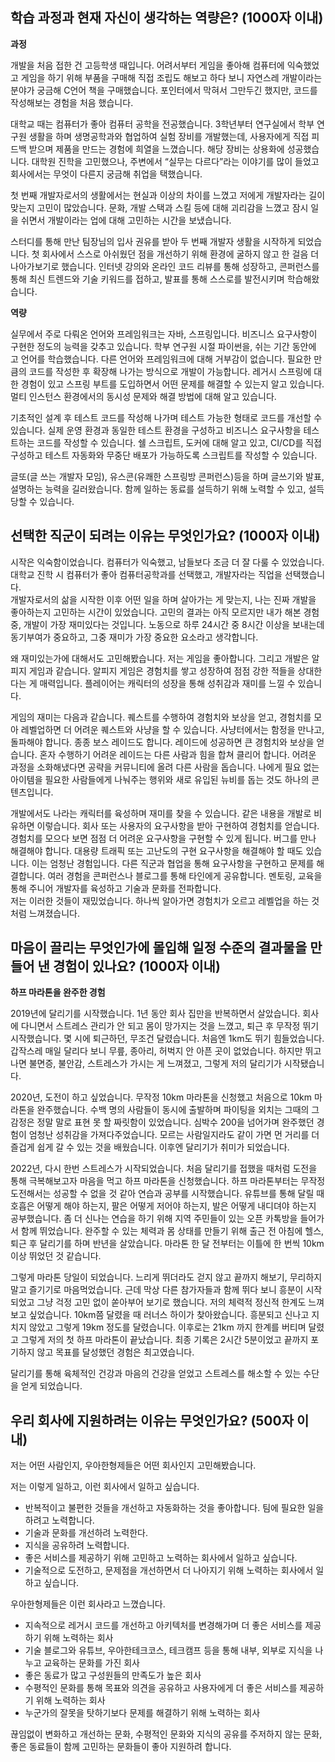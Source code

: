 ## 학습 과정과 현재 자신이 생각하는 역량은? (1000자 이내)

**과정**

개발을 처음 접한 건 고등학생 때입니다. 어려서부터 게임을 좋아해 컴퓨터에 익숙했었고 게임을 하기 위해 부품을 구매해 직접 조립도 해보고 하다 보니 자연스레 개발이라는 분야가 궁금해 C언어 책을
구매했습니다. 포인터에서 막혀서 그만두긴 했지만, 코드를 작성해보는 경험을 처음 했습니다.

대학교 때는 컴퓨터가 좋아 컴퓨터 공학을 전공했습니다. 3학년부터 연구실에서 학부 연구원 생활을 하며 생명공학과와 협업하여 실험 장비를 개발했는데, 사용자에게 직접 피드백 받으며 제품을 만드는 경험에
희열을 느꼈습니다. 해당 장비는 상용화에 성공했습니다. 대학원 진학을 고민했으나, 주변에서 “실무는 다르다”라는 이야기를 많이 들었고 회사에서는 무엇이 다른지 궁금해 취업을 택했습니다.

첫 번째 개발자로서의 생활에서는 현실과 이상의 차이를 느꼈고 저에게 개발자라는 길이 맞는지 고민이 많았습니다. 문화, 개발 스택과 스킬 등에 대해 괴리감을 느꼈고 잠시 일을 쉬면서 개발이라는 업에 대해
고민하는 시간을 보냈습니다.

스터디를 통해 만난 팀장님의 입사 권유를 받아 두 번째 개발자 생활을 시작하게 되었습니다. 첫 회사에서 스스로 아쉬웠던 점을 개선하기 위해 환경에 굴하지 않고 한
걸음 더 나아가보기로 했습니다. 인터넷 강의와 온라인 코드 리뷰를 통해 성장하고, 콘퍼런스를 통해 최신 트렌드와 기술 키워드를 접하고, 발표를 통해 스스로를 발전시키며 학습해왔습니다.

**역량**

실무에서 주로 다뤄온 언어와 프레임워크는 자바, 스프링입니다. 비즈니스 요구사항이 구현한 정도의 능력을 갖추고 있습니다. 학부 연구원 시절 파이썬을, 쉬는 기간 동안에 고 언어를 학습했습니다. 다른 언어와
프레임워크에 대해 거부감이 없습니다. 필요한 만큼의 코드를 작성한 후 확장해 나가는 방식으로 개발이 가능합니다. 레거시 스프링에 대한 경험이 있고 스프링 부트를 도입하면서 어떤 문제를 해결할 수 있는지
알고 있습니다. 멀티 인스턴스 환경에서의 동시성 문제와 해결 방법에 대해 알고 있습니다.

기초적인 설계 후 테스트 코드를 작성해 나가며 테스트 가능한 형태로 코드를 개선할 수 있습니다. 실제 운영 환경과 동일한 테스트 환경을 구성하고 비즈니스 요구사항을 테스트하는 코드를 작성할 수 있습니다.
쉘 스크립트, 도커에 대해 알고 있고, CI/CD를 직접 구성하고 테스트 자동화와 무중단 배포가 가능하도록 스크립트를 작성할 수 있습니다.

글또(글 쓰는 개발자 모임), 유스콘(유쾌한 스프링방 콘퍼런스)등을 하며 글쓰기와 발표, 설명하는 능력을 길러왔습니다. 함께 일하는 동료를 설득하기 위해 노력할 수 있고, 설득당할 수 있습니다.

## 선택한 직군이 되려는 이유는 무엇인가요? (1000자 이내)

시작은 익숙함이었습니다. 컴퓨터가 익숙했고, 남들보다 조금 더 잘 다룰 수 있었습니다. 대학교 진학 시 컴퓨터가 좋아 컴퓨터공학과를 선택했고, 개발자라는 직업을 선택했습니다.  
개발자로서의 삶을 시작한 이후 어떤 일을 하며 살아가는 게 맞는지, 나는 진짜 개발을 좋아하는지 고민하는 시간이 있었습니다. 고민의 결과는 아직 모르지만 내가 해본 경험 중, 개발이 가장 재미있다는 것입니다.
노동으로 하루 24시간 중 8시간 이상을 보내는데 동기부여가 중요하고, 그중 재미가 가장 중요한 요소라고 생각합니다.

왜 재미있는가에 대해서도 고민해봤습니다. 저는 게임을 좋아합니다. 그리고 개발은 알피지 게임과 같습니다. 알피지 게임은 경험치를 쌓고 성장하여 점점 강한 적들을 상대한다는 게 매력입니다. 플레이어는 캐릭터의 성장을
통해 성취감과 재미를 느낄 수 있습니다.

게임의 재미는 다음과 같습니다. 퀘스트를 수행하여 경험치와 보상을 얻고, 경험치를 모아 레벨업하면 더 어려운 퀘스트와 사냥을 할 수 있습니다. 사냥터에서는 함정을 만나고, 돌파해야 합니다. 종종 보스 레이드도
합니다. 레이드에 성공하면 큰 경험치와 보상을 얻습니다. 혼자 수행하기 어려운 레이드는 다른 사람과 힘을 합쳐 클리어 합니다. 어려운 과정을 소화해냈다면 공략을 커뮤니티에 올려 다른 사람을 돕습니다. 나에게 필요
없는 아이템을 필요한 사람들에게 나눠주는 행위와 새로 유입된 뉴비를 돕는 것도 하나의 콘텐츠입니다.

개발에서도 나라는 캐릭터를 육성하며 재미를 찾을 수 있습니다. 같은 내용을 개발로 비유하면 이렇습니다. 회사 또는 사용자의 요구사항을 받아 구현하여 경험치를 얻습니다. 경험치를 모으다 보면 점점 더 어려운 요구사항을
구현할 수 있게 됩니다. 버그를 만나 해결해야 합니다. 대용량 트래픽 또는 고난도의 구현 요구사항을 해결해야 할 때도 있습니다. 이는 엄청난 경험입니다. 다른 직군과 협업을 통해 요구사항을 구현하고 문제를
해결합니다. 여러 경험을 콘퍼런스나 블로그를 통해 타인에게 공유합니다. 멘토링, 교육을 통해 주니어 개발자를 육성하고 기술과 문화를 전파합니다.   
저는 이러한 것들이 재밌었습니다. 하나씩 알아가면 경험치가 오르고 레벨업을 하는 것처럼 느껴졌습니다.

## 마음이 끌리는 무엇인가에 몰입해 일정 수준의 결과물을 만들어 낸 경험이 있나요? (1000자 이내)

**하프 마라톤을 완주한 경험**

2019년에 달리기를 시작했습니다. 1년 동안 회사 집만을 반복하면서 살았습니다. 회사에 다니면서 스트레스 관리가 안 되고 몸이 망가지는 것을 느꼈고, 퇴근 후 무작정 뛰기 시작했습니다. 몇 시에 퇴근하던, 무조건
달렸습니다. 처음엔 1km도 뛰기 힘들었습니다. 갑작스레 매일 달리다 보니 무릎, 종아리, 허벅지 안 아픈 곳이 없었습니다. 하지만 뛰고 나면 불면증, 불안감, 스트레스가 가시는 게 느껴졌고, 그렇게 저의 달리기가
시작됐습니다.

2020년, 도전이 하고 싶었습니다. 무작정 10km 마라톤을 신청했고 처음으로 10km 마라톤을 완주했습니다. 수백 명의 사람들이 동시에 출발하며 파이팅을 외치는 그때의 그 감정은 정말 말로 표현 못 할 짜릿함이
있었습니다. 심박수 200을 넘어가며 완주했던 경험이 엄청난 성취감을 가져다주었습니다. 모르는 사람일지라도 같이 가면 먼 거리를 더 즐겁게 쉽게 갈 수 있는 것을 배웠습니다. 이후엔 달리기가 취미가 되었습니다.

2022년, 다시 한번 스트레스가 시작되었습니다. 처음 달리기를 접했을 때처럼 도전을 통해 극복해보고자 마음을 먹고 하프 마라톤을 신청했습니다. 하프 마라톤부터는 무작정 도전해서는 성공할 수 없을 것 같아 연습과
공부를 시작했습니다. 유튜브를 통해 달릴 때 호흡은 어떻게 해야 하는지, 팔은 어떻게 저어야 하는지, 발은 어떻게 내디뎌야 하는지 공부했습니다. 좀 더 신나는 연습을 하기 위해 지역 주민들이 있는 오픈 카톡방을
들어가서 함께 뛰었습니다. 완주할 수 있는 체력과 몸 상태를 만들기 위해 출근 전 아침에 헬스, 퇴근 후 달리기를 하며 반년을 살았습니다. 마라톤 한 달 전부터는 이틀에 한 번씩 10km 이상 뛰었던 것 같습니다.

그렇게 마라톤 당일이 되었습니다. 느리게 뛰더라도 걷지 않고 끝까지 해보기, 무리하지 말고 즐기기로 마음먹었습니다. 근데 막상 다른 참가자들과 함께 뛰다 보니 흥분이 시작되었고 그냥 걱정 고민 없이 쏟아부어 보기로
했습니다. 저의 체력적 정신적 한계도 느껴보고 싶었습니다. 10km쯤 달렸을 때 러너스 하이가 찾아왔습니다. 흥분되고 신나고 지치지 않았고 그렇게 19km 정도를 달렸습니다. 이후로는 21km 까지 한계를 버티며
달렸고 그렇게 저의 첫 하프 마라톤이 끝났습니다. 최종 기록은 2시간 5분이었고 끝까지 포기하지 않고 목표를 달성했던 경험은 최고였습니다.

달리기를 통해 육체적인 건강과 마음의 건강을 얻었고 스트레스를 해소할 수 있는 수단을 얻게 되었습니다.

## 우리 회사에 지원하려는 이유는 무엇인가요? (500자 이내)

저는 어떤 사람인지, 우아한형제들은 어떤 회사인지 고민해봤습니다.

저는 이렇게 일하고, 이런 회사에서 일하고 싶습니다.

- 반복적이고 불편한 것들을 개선하고 자동화하는 것을 좋아합니다. 팀에 필요한 일을 하려고 노력합니다.
- 기술과 문화를 개선하려 노력한다.
- 지식을 공유하려 노력합니다.
- 좋은 서비스를 제공하기 위해 고민하고 노력하는 회사에서 일하고 싶습니다.
- 기술적으로 도전하고, 문제점을 개선하면서 더 나아지기 위해 노력하는 회사에서 일하고 싶습니다.

우아한형제들은 이런 회사라고 느꼈습니다.

- 지속적으로 레거시 코드를 개선하고 아키텍처를 변경해가며 더 좋은 서비스를 제공하기 위해 노력하는 회사
- 기술 블로그와 유튜브, 우아한테크코스, 테크캠프 등을 통해 내부, 외부로 지식을 나누고 교육하는 문화를 가진 회사
- 좋은 동료가 많고 구성원들의 만족도가 높은 회사
- 수평적인 문화를 통해 목표와 의견을 공유하고 사용자에게 더 좋은 서비스를 제공하기 위해 노력하는 회사
- 누군가의 잘못을 탓하기보다 문제를 해결하기 위해 노력하는 회사

끊임없이 변화하고 개선하는 문화, 수평적인 문화와 지식의 공유를 주저하지 않는 문화, 좋은 동료들이 함께 고민하는 문화들이 좋아 지원하려 합니다.
